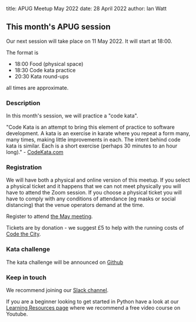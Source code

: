 title: APUG Meetup May 2022
date: 28 April 2022
author: Ian Watt

## This month's APUG session

Our next session will take place on 11 May 2022. It will start at 18:00. 

The format is 

* 18:00 Food (physical space)
* 18:30 Code kata practice
* 20:30 Kata round-ups

all times are approximate.

### Description

In this month's session, we will practice a "code kata".

"Code Kata is an attempt to bring this element of practice to software development. A kata is an exercise in karate where you repeat a form many, many times, making little improvements in each. The intent behind code kata is similar. Each is a short exercise (perhaps 30 minutes to an hour long)." - [CodeKata.com](www.codekata.com)

### Registration

We will have both a physical and online version of this meetup.  If you select a physical ticket and it happens that we can not meet physically you will have to attend the Zoom session. If you choose a physical ticket you will have to comply with any conditions of attendance (eg masks or social distancing) that the venue operators demand at the time. 

Register to attend [the May meeting](https://ti.to/code-the-city/aberdeen-python-user-group-may-2022).


Tickets are by donation - we suggest £5 to help with the running costs of [Code the City](https://codethecity.org). 

### Kata challenge

The kata challenge will be announced on [Github](https://github.com/PythonAberdeen/user_group/tree/master/)

### Keep in touch

We recommend joining our [Slack channel](https://join.slack.com/t/python-aberdeen/shared_invite/zt-gfjps8xe-M9YkWloAUL73blPovaHvFA). 

If you are a beginner looking to get started in Python have a look at our [Learning Resources page](https://pythonaberdeen.github.io/pages/learning-resources.html) where we recommend a free video course on Youtube. 
